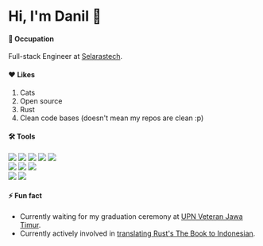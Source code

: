 # Hi, I'm Danil 👋

#### 📖 **Occupation**
Full-stack Engineer at [Selarastech](https://selarastech.com/).

#### ❤️ **Likes**
1. Cats
2. Open source
3. Rust
4. Clean code bases (doesn't mean my repos are clean :p)

#### 🛠️ **Tools**

![](http://img.shields.io/badge/-JavaScript-white?logo=javascript&style=flat&logoColor=black&color=F7DF1E)
![](http://img.shields.io/badge/-TypeScript-white?logo=typescript&style=flat&logoColor=white&color=3178C6)
![](http://img.shields.io/badge/-Rust-white?logo=rust&style=flat&logoColor=white&color=000000)
![](http://img.shields.io/badge/-Go-white?logo=go&style=flat&logoColor=white&color=00ADD8)
![](http://img.shields.io/badge/-PHP-white?logo=php&style=flat&logoColor=white&color=777BB4)
<br>
![](http://img.shields.io/badge/-React-white?logo=react&style=flat&logoColor=black&color=61DAFB)
![](http://img.shields.io/badge/-React%20Native-white?logo=react&style=flat&logoColor=black&color=61DAFB)
![](http://img.shields.io/badge/-Next.js-white?logo=next.js&style=flat&logoColor=white&color=000000)
<br>
![](http://img.shields.io/badge/-PostgreSQL-white?logo=postgresql&style=flat&logoColor=white&color=4169E1)
![](http://img.shields.io/badge/-Docker-white?logo=docker&style=flat&logoColor=white&color=2496ED)


#### ⚡ **Fun fact**
- Currently waiting for my graduation ceremony at [UPN Veteran Jawa Timur](https://upnjatim.ac.id).
- Currently actively involved in [translating Rust's The Book to Indonesian](https://github.com/rustid/book-id).

<!--
**danilhendras/danilhendras** is a ✨ _special_ ✨ repository because its `README.md` (this file) appears on your GitHub profile.

Here are some ideas to get you started:

- 🔭 I’m currently working on ...
- 🌱 I’m currently learning ...
- 👯 I’m looking to collaborate on ...
- 🤔 I’m looking for help with ...
- 💬 Ask me about ...
- 📫 How to reach me: ...
- 😄 Pronouns: ...
- ⚡ Fun fact: ...
-->

